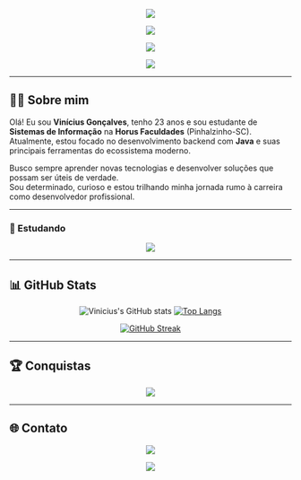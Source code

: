 <!-- Banner superior animado com gradiente azul-roxo VIBRANTE -->
<p align="center">
  <img src="https://capsule-render.vercel.app/api?type=waving&color=gradient&height=200&section=header&text=&fontSize=40&fontColor=ffffff&animation=fadeIn&gradient=0,3B00FF,8A2BE2,DA00FF" />
</p>

<!-- Nome com efeito typing em cores NEON alternadas -->
<p align="center">
  <img src="https://readme-typing-svg.demolab.com?font=Fira+Code&size=32&weight=700&pause=1000&color=00FFFF,FF00FF,00FF00&center=true&vCenter=true&width=450&repeat=true&lines=Vin%C3%ADcius%20Gon%C3%A7alves" />
</p>

<!-- Frase com efeito typing em cores FLUORESCENTES -->
<p align="center">
  <img src="https://readme-typing-svg.demolab.com?font=Fira+Code&size=24&weight=700&pause=1000&color=FF0000,FFFF00,00FF00,00FFFF,FF00FF&center=true&vCenter=true&width=500&repeat=true&lines=Developer+in+development" />
</p>
<!-- Rodapé animado com gradiente azul-roxo INTENSO -->
<p align="center">
  <img src="https://capsule-render.vercel.app/api?type=waving&color=gradient&height=120&section=footer&gradient=0,3B00FF,8A2BE2,DA00FF"/>
</p>



---

## 👨‍💻 Sobre mim

Olá! Eu sou **Vinícius Gonçalves**, tenho 23 anos e sou estudante de **Sistemas de Informação** na **Horus Faculdades** (Pinhalzinho-SC).  
Atualmente, estou focado no desenvolvimento backend com **Java** e suas principais ferramentas do ecossistema moderno.

Busco sempre aprender novas tecnologias e desenvolver soluções que possam ser úteis de verdade.  
Sou determinado, curioso e estou trilhando minha jornada rumo à carreira como desenvolvedor profissional.

---

### 🚀 Estudando

<p align="center">
  <img src="https://skillicons.dev/icons?i=java,spring,postgres,docker,maven,git,github" />
</p>

---


## 📊 GitHub Stats

<div align="center">

  ![Vinicius's GitHub stats](https://github-readme-stats.vercel.app/api?username=ViniciusGoncaIves&show_icons=true&theme=tokyonight&hide=stars)
  [![Top Langs](https://github-readme-stats.vercel.app/api/top-langs/?username=ViniciusGoncaIves&layout=compact&theme=tokyonight)](https://github.com/ViniciusGoncaIves)

  [![GitHub Streak](https://streak-stats.demolab.com?user=ViniciusGoncaIves&theme=tokyonight&date_format=M%20j%5B%2C%20Y%5D)](https://git.io/streak-stats)

</div>

---

## 🏆 Conquistas

<p align="center">
  <img src="https://github-profile-trophy.vercel.app/?username=ViniciusGoncaIves&theme=tokyonight&no-frame=true&no-bg=true&margin-w=10" />
</p>

---

## 🌐 Contato

<p align="center">
  <a href="https://www.linkedin.com/in/vin%C3%ADcius-gon%C3%A7alves-167884301/" target="_blank">
    <img src="https://img.shields.io/badge/-LinkedIn-blue?style=for-the-badge&logo=linkedin">
  </a>
  <a href="https://github.com/ViniciusGoncaIves" target="_blank">
  </a>
</p>


<!-- Rodapé minimalista com toque neon -->
<p align="center">
  <a href="https://github.com/viniciusgoncalves">
    <img src="https://capsule-render.vercel.app/api?type=soft&color=0:3B00FF,100:DA00FF&height=80&section=footer&text=Obrigado+pela+visita+&fontSize=18&animation=twinkling" />
  </a>
</p>
